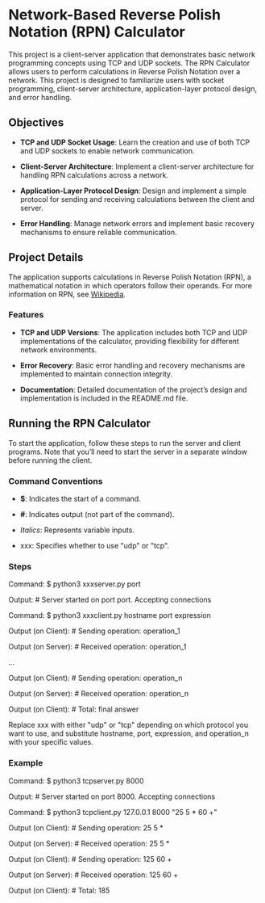 Network-Based Reverse Polish Notation (RPN) Calculator
======================================================

This project is a client-server application that demonstrates basic network programming concepts using TCP and UDP sockets. The RPN Calculator allows users to perform calculations in Reverse Polish Notation over a network. This project is designed to familiarize users with socket programming, client-server architecture, application-layer protocol design, and error handling.

Objectives
----------

*   **TCP and UDP Socket Usage**: Learn the creation and use of both TCP and UDP sockets to enable network communication.
    
*   **Client-Server Architecture**: Implement a client-server architecture for handling RPN calculations across a network.
    
*   **Application-Layer Protocol Design**: Design and implement a simple protocol for sending and receiving calculations between the client and server.
    
*   **Error Handling**: Manage network errors and implement basic recovery mechanisms to ensure reliable communication.
    

Project Details
---------------

The application supports calculations in Reverse Polish Notation (RPN), a mathematical notation in which operators follow their operands. For more information on RPN, see [Wikipedia](http://en.wikipedia.org/wiki/Reverse_Polish_notation).

### Features

*   **TCP and UDP Versions**: The application includes both TCP and UDP implementations of the calculator, providing flexibility for different network environments.
    
*   **Error Recovery**: Basic error handling and recovery mechanisms are implemented to maintain connection integrity.
    
*   **Documentation**: Detailed documentation of the project’s design and implementation is included in the README.md file.
    

Running the RPN Calculator
--------------------------

To start the application, follow these steps to run the server and client programs. Note that you’ll need to start the server in a separate window before running the client.

### Command Conventions

*   **$**: Indicates the start of a command.
    
*   **#**: Indicates output (not part of the command).
    
*   _Italics_: Represents variable inputs.
    
*   xxx: Specifies whether to use "udp" or "tcp".
    

### Steps

Command: $ python3 xxxserver.py port

Output: # Server started on port port. Accepting connections

Command: $ python3 xxxclient.py hostname port expression

Output (on Client): # Sending operation: operation\_1

Output (on Server): # Received operation: operation\_1

...

Output (on Client): # Sending operation: operation\_n

Output (on Server): # Received operation: operation\_n

Output (on Client): # Total: final answer

Replace xxx with either "udp" or "tcp" depending on which protocol you want to use, and substitute hostname, port, expression, and operation\_n with your specific values.

### Example

Command: $ python3 tcpserver.py 8000

Output: # Server started on port 8000. Accepting connections

Command: $ python3 tcpclient.py 127.0.0.1 8000 "25 5 \* 60 +"

Output (on Client): # Sending operation: 25 5 \*

Output (on Server): # Received operation: 25 5 \*

Output (on Client): # Sending operation: 125 60 +

Output (on Server): # Received operation: 125 60 +

Output (on Client): # Total: 185
